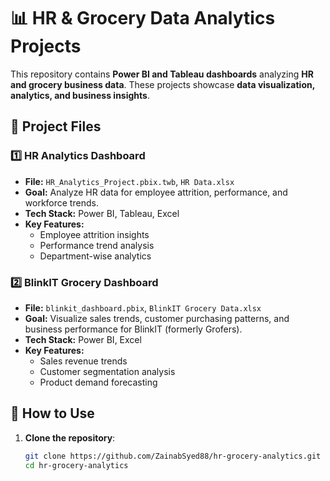 # 📊 HR & Grocery Data Analytics Projects  

This repository contains **Power BI and Tableau dashboards** analyzing **HR and grocery business data**. These projects showcase **data visualization, analytics, and business insights**.  

## 📂 Project Files  

### 1️⃣ **HR Analytics Dashboard**  
   - **File:** `HR_Analytics_Project.pbix.twb`, `HR Data.xlsx`  
   - **Goal:** Analyze HR data for employee attrition, performance, and workforce trends.  
   - **Tech Stack:** Power BI, Tableau, Excel  
   - **Key Features:**  
     - Employee attrition insights  
     - Performance trend analysis  
     - Department-wise analytics  

### 2️⃣ **BlinkIT Grocery Dashboard**  
   - **File:** `blinkit_dashboard.pbix`, `BlinkIT Grocery Data.xlsx`  
   - **Goal:** Visualize sales trends, customer purchasing patterns, and business performance for BlinkIT (formerly Grofers).  
   - **Tech Stack:** Power BI, Excel  
   - **Key Features:**  
     - Sales revenue trends  
     - Customer segmentation analysis  
     - Product demand forecasting  

## 🚀 How to Use  

1. **Clone the repository**:  
   ```bash
   git clone https://github.com/ZainabSyed88/hr-grocery-analytics.git
   cd hr-grocery-analytics
